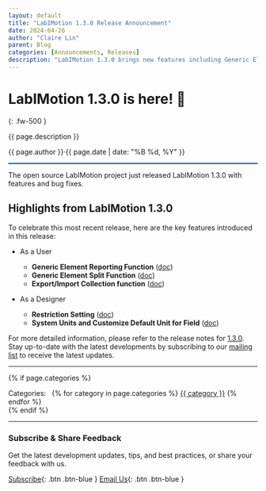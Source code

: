 ```yaml
---
layout: default
title: "LabIMotion 1.3.0 Release Announcement"
date: 2024-04-26
author: "Claire Lin"
parent: Blog
categories: [Announcements, Releases]
description: "LabIMotion 1.3.0 brings new features including Generic Element Reporting, Split Function, and Export/Import Collection capabilities"
---
```


# LabIMotion 1.3.0 is here! 🥁
{: .fw-500 }

<span class="fs-3">{{ page.description }}<span>

<span class="fw-500">{{ page.author }}</span><span class="mx-2 fw-500">·</span><time datetime="{{ page.date | date_to_xmlschema }}" class="fw-500">{{ page.date | date: "%B %d, %Y" }}</time>

<hr style="border-top: 1px solid #0d6efd;">

The open source LabIMotion project just released LabIMotion 1.3.0 with features and bug fixes.

## Highlights from LabIMotion 1.3.0

To celebrate this most recent release, here are the key features introduced in this release:

* As a User

  * **Generic Element Reporting Function** ([doc](https://www.chemotion.net/docs/labimotion/guides/user/elements/report))
  * **Generic Element Split Function** ([doc](https://www.chemotion.net/docs/labimotion/guides/user/elements/copy-split))
  * **Export/Import Collection function** ([doc](https://www.chemotion.net/docs/labimotion/guides/user/elements/export-import))

* As a Designer
  * **Restriction Setting** ([doc](https://www.chemotion.net/docs/labimotion/guides/designer/components/layers/restriction-setting))
  * **System Units and Customize Default Unit for Field** ([doc](https://www.chemotion.net/docs/labimotion/guides/designer/components/fields/types/system-defined))

For more detailed information, please refer to the release notes for [1.3.0](https://github.com/LabIMotion/labimotion/releases/tag/v1.3.0). Stay up-to-date with the latest developments by subscribing to our [mailing list](https://www.lists.kit.edu/sympa/subscribe/labimotion-users) to receive the latest updates.

---

{% if page.categories %}
  <div class="post-categories mt-6">
    Categories:&nbsp;&nbsp;
    {% for category in page.categories %}
      <a href="/blog/categories#{{ category | slugify }}" class="category-tag">{{ category }}</a>
    {% endfor %}
  </div>
{% endif %}

---

### Subscribe & Share Feedback

Get the latest development updates, tips, and best practices, or share your feedback with us.

[<i class="bi bi-newspaper"></i> Subscribe](https://www.lists.kit.edu/sympa/subscribe/labimotion-users){: .btn .btn-blue }
[<i class="bi bi-envelope-at"></i> Email Us](mailto:chemotion-labimotion@lists.kit.edu){: .btn .btn-blue }

